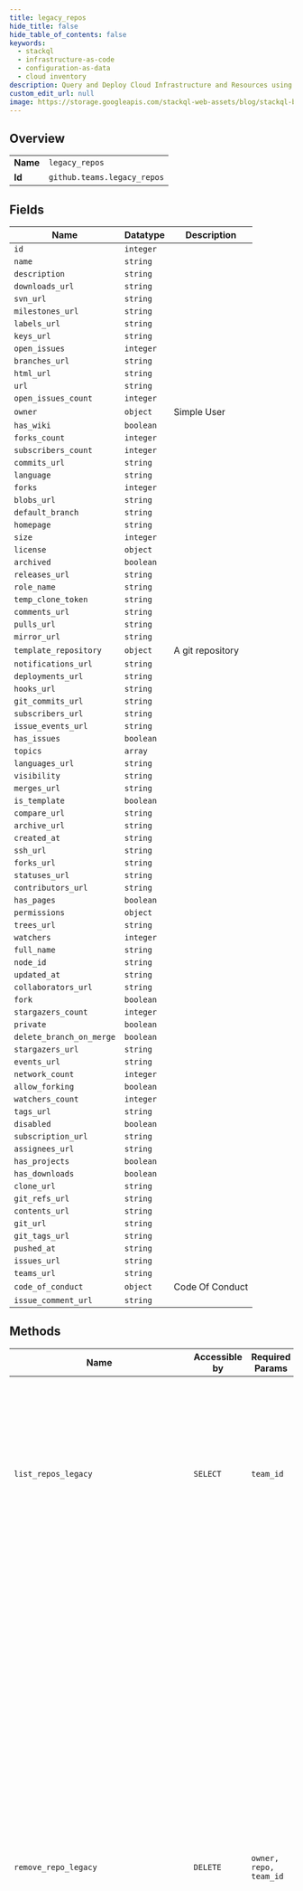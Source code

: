 ```yaml
---
title: legacy_repos
hide_title: false
hide_table_of_contents: false
keywords:
  - stackql
  - infrastructure-as-code
  - configuration-as-data
  - cloud inventory
description: Query and Deploy Cloud Infrastructure and Resources using SQL
custom_edit_url: null
image: https://storage.googleapis.com/stackql-web-assets/blog/stackql-blog-post-featured-image.png
---
```

  
    

## Overview
<table><tbody>
<tr><td><b>Name</b></td><td><code>legacy_repos</code></td></tr>
<tr><td><b>Id</b></td><td><code>github.teams.legacy_repos</code></td></tr>
</tbody></table>

## Fields
| Name | Datatype | Description |
| ---- | -------- | ----------- |
| `id` | `integer` |  |
| `name` | `string` |  |
| `description` | `string` |  |
| `downloads_url` | `string` |  |
| `svn_url` | `string` |  |
| `milestones_url` | `string` |  |
| `labels_url` | `string` |  |
| `keys_url` | `string` |  |
| `open_issues` | `integer` |  |
| `branches_url` | `string` |  |
| `html_url` | `string` |  |
| `url` | `string` |  |
| `open_issues_count` | `integer` |  |
| `owner` | `object` | Simple User |
| `has_wiki` | `boolean` |  |
| `forks_count` | `integer` |  |
| `subscribers_count` | `integer` |  |
| `commits_url` | `string` |  |
| `language` | `string` |  |
| `forks` | `integer` |  |
| `blobs_url` | `string` |  |
| `default_branch` | `string` |  |
| `homepage` | `string` |  |
| `size` | `integer` |  |
| `license` | `object` |  |
| `archived` | `boolean` |  |
| `releases_url` | `string` |  |
| `role_name` | `string` |  |
| `temp_clone_token` | `string` |  |
| `comments_url` | `string` |  |
| `pulls_url` | `string` |  |
| `mirror_url` | `string` |  |
| `template_repository` | `object` | A git repository |
| `notifications_url` | `string` |  |
| `deployments_url` | `string` |  |
| `hooks_url` | `string` |  |
| `git_commits_url` | `string` |  |
| `subscribers_url` | `string` |  |
| `issue_events_url` | `string` |  |
| `has_issues` | `boolean` |  |
| `topics` | `array` |  |
| `languages_url` | `string` |  |
| `visibility` | `string` |  |
| `merges_url` | `string` |  |
| `is_template` | `boolean` |  |
| `compare_url` | `string` |  |
| `archive_url` | `string` |  |
| `created_at` | `string` |  |
| `ssh_url` | `string` |  |
| `forks_url` | `string` |  |
| `statuses_url` | `string` |  |
| `contributors_url` | `string` |  |
| `has_pages` | `boolean` |  |
| `permissions` | `object` |  |
| `trees_url` | `string` |  |
| `watchers` | `integer` |  |
| `full_name` | `string` |  |
| `node_id` | `string` |  |
| `updated_at` | `string` |  |
| `collaborators_url` | `string` |  |
| `fork` | `boolean` |  |
| `stargazers_count` | `integer` |  |
| `private` | `boolean` |  |
| `delete_branch_on_merge` | `boolean` |  |
| `stargazers_url` | `string` |  |
| `events_url` | `string` |  |
| `network_count` | `integer` |  |
| `allow_forking` | `boolean` |  |
| `watchers_count` | `integer` |  |
| `tags_url` | `string` |  |
| `disabled` | `boolean` |  |
| `subscription_url` | `string` |  |
| `assignees_url` | `string` |  |
| `has_projects` | `boolean` |  |
| `has_downloads` | `boolean` |  |
| `clone_url` | `string` |  |
| `git_refs_url` | `string` |  |
| `contents_url` | `string` |  |
| `git_url` | `string` |  |
| `git_tags_url` | `string` |  |
| `pushed_at` | `string` |  |
| `issues_url` | `string` |  |
| `teams_url` | `string` |  |
| `code_of_conduct` | `object` | Code Of Conduct |
| `issue_comment_url` | `string` |  |
## Methods
| Name | Accessible by | Required Params | Description |
| ---- | ------------- | --------------- | ----------- |
| `list_repos_legacy` | `SELECT` | `team_id` | **Deprecation Notice:** This endpoint route is deprecated and will be removed from the Teams API. We recommend migrating your existing code to use the new [List team repositories](https://docs.github.com/rest/reference/teams#list-team-repositories) endpoint. |
| `remove_repo_legacy` | `DELETE` | `owner, repo, team_id` | **Deprecation Notice:** This endpoint route is deprecated and will be removed from the Teams API. We recommend migrating your existing code to use the new [Remove a repository from a team](https://docs.github.com/rest/reference/teams#remove-a-repository-from-a-team) endpoint.<br /><br />If the authenticated user is an organization owner or a team maintainer, they can remove any repositories from the team. To remove a repository from a team as an organization member, the authenticated user must have admin access to the repository and must be able to see the team. NOTE: This does not delete the repository, it just removes it from the team. |
| `add_or_update_repo_permissions_legacy` | `EXEC` | `owner, repo, team_id` | **Deprecation Notice:** This endpoint route is deprecated and will be removed from the Teams API. We recommend migrating your existing code to use the new "[Add or update team repository permissions](https://docs.github.com/rest/reference/teams#add-or-update-team-repository-permissions)" endpoint.<br /><br />To add a repository to a team or update the team's permission on a repository, the authenticated user must have admin access to the repository, and must be able to see the team. The repository must be owned by the organization, or a direct fork of a repository owned by the organization. You will get a `422 Unprocessable Entity` status if you attempt to add a repository to a team that is not owned by the organization.<br /><br />Note that, if you choose not to pass any parameters, you'll need to set `Content-Length` to zero when calling out to this endpoint. For more information, see "[HTTP verbs](https://docs.github.com/rest/overview/resources-in-the-rest-api#http-verbs)." |
| `check_permissions_for_repo_legacy` | `EXEC` | `owner, repo, team_id` | **Note**: Repositories inherited through a parent team will also be checked.<br /><br />**Deprecation Notice:** This endpoint route is deprecated and will be removed from the Teams API. We recommend migrating your existing code to use the new [Check team permissions for a repository](https://docs.github.com/rest/reference/teams#check-team-permissions-for-a-repository) endpoint.<br /><br />You can also get information about the specified repository, including what permissions the team grants on it, by passing the following custom [media type](https://docs.github.com/rest/overview/media-types/) via the `Accept` header: |
